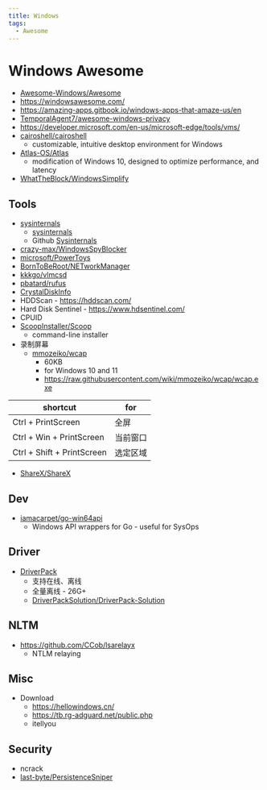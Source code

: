 ```yaml
---
title: Windows
tags:
  - Awesome
---
```


# Windows Awesome

- [Awesome-Windows/Awesome](https://github.com/Awesome-Windows/Awesome)
- https://windowsawesome.com/
- https://amazing-apps.gitbook.io/windows-apps-that-amaze-us/en
- [TemporalAgent7/awesome-windows-privacy](https://github.com/TemporalAgent7/awesome-windows-privacy)
- https://developer.microsoft.com/en-us/microsoft-edge/tools/vms/
- [cairoshell/cairoshell](https://github.com/cairoshell/cairoshell)
  - customizable, intuitive desktop environment for Windows
- [Atlas-OS/Atlas](https://github.com/Atlas-OS/Atlas)
  - modification of Windows 10, designed to optimize performance, and latency
- [WhatTheBlock/WindowsSimplify](https://github.com/WhatTheBlock/WindowsSimplify)

## Tools

- [sysinternals](https://technet.microsoft.com/en-us/sysinternals/bb842062)
  - [sysinternals](https://docs.microsoft.com/zh-cn/sysinternals/)
  - Github [Sysinternals](https://github.com/Sysinternals)
- [crazy-max/WindowsSpyBlocker](https://github.com/crazy-max/WindowsSpyBlocker)
- [microsoft/PowerToys](https://github.com/microsoft/PowerToys)
- [BornToBeRoot/NETworkManager](https://github.com/BornToBeRoot/NETworkManager)
- [kkkgo/vlmcsd](https://github.com/kkkgo/vlmcsd)
- [pbatard/rufus](https://github.com/pbatard/rufus)
- [CrystalDiskInfo](https://github.com/hiyohiyo/crystaldiskinfo)
- HDDScan - https://hddscan.com/
- Hard Disk Sentinel - https://www.hdsentinel.com/
- CPUID
- [ScoopInstaller/Scoop](https://github.com/ScoopInstaller/Scoop)
  - command-line installer
- 录制屏幕
  - [mmozeiko/wcap](https://github.com/mmozeiko/wcap)
    - 60KB
    - for Windows 10 and 11
    - https://raw.githubusercontent.com/wiki/mmozeiko/wcap/wcap.exe

| shortcut                   | for      |
| -------------------------- | -------- |
| Ctrl + PrintScreen         | 全屏     |
| Ctrl + Win + PrintScreen   | 当前窗口 |
| Ctrl + Shift + PrintScreen | 选定区域 |

- [ShareX/ShareX](https://github.com/ShareX/ShareX)

## Dev

- [iamacarpet/go-win64api](https://github.com/iamacarpet/go-win64api)
  - Windows API wrappers for Go - useful for SysOps

## Driver

- [DriverPack](https://drp.su)
  - 支持在线、离线
  - 全量离线 - 26G+
  - [DriverPackSolution/DriverPack-Solution](https://github.com/DriverPackSolution/DriverPack-Solution)

## NLTM

- https://github.com/CCob/lsarelayx
  - NTLM relaying

## Misc

- Download
  - https://hellowindows.cn/
  - https://tb.rg-adguard.net/public.php
  - itellyou

## Security

- ncrack
- [last-byte/PersistenceSniper](https://github.com/last-byte/PersistenceSniper)
